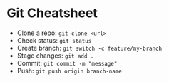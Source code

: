 # Git Cheatsheet

- Clone a repo: `git clone <url>`
- Check status: `git status`
- Create branch: `git switch -c feature/my-branch`
- Stage changes: `git add .`
- Commit: `git commit -m "message"`
- Push: `git push origin branch-name`
